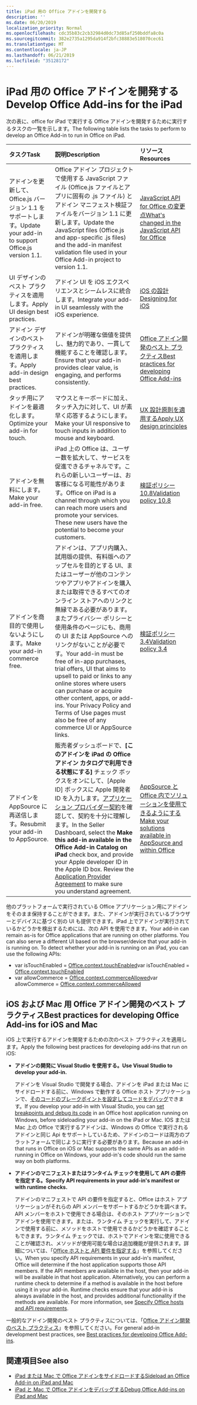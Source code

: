 ```yaml
---
title: iPad 用の Office アドインを開発する
description: ''
ms.date: 06/20/2019
localization_priority: Normal
ms.openlocfilehash: cdc35b83c2cb32984d0dc73d85af250bddfa8c0a
ms.sourcegitcommit: 382e2735a1295da914f2bfc38883e518070cec61
ms.translationtype: MT
ms.contentlocale: ja-JP
ms.lasthandoff: 06/21/2019
ms.locfileid: "35128172"
---
```

# <a name="develop-office-add-ins-for-the-ipad"></a><span data-ttu-id="80f3a-102">iPad 用の Office アドインを開発する</span><span class="sxs-lookup"><span data-stu-id="80f3a-102">Develop Office Add-ins for the iPad</span></span>


<span data-ttu-id="80f3a-103">次の表に、office for iPad で実行する Office アドインを開発するために実行するタスクの一覧を示します。</span><span class="sxs-lookup"><span data-stu-id="80f3a-103">The following table lists the tasks to perform to develop an Office Add-in to run in Office on iPad.</span></span>


|<span data-ttu-id="80f3a-104">**タスク**</span><span class="sxs-lookup"><span data-stu-id="80f3a-104">**Task**</span></span>|<span data-ttu-id="80f3a-105">**説明**</span><span class="sxs-lookup"><span data-stu-id="80f3a-105">**Description**</span></span>|<span data-ttu-id="80f3a-106">**リソース**</span><span class="sxs-lookup"><span data-stu-id="80f3a-106">**Resources**</span></span>|
|:-----|:-----|:-----|
|<span data-ttu-id="80f3a-107">アドインを更新して、Office.js バージョン 1.1 をサポートします。</span><span class="sxs-lookup"><span data-stu-id="80f3a-107">Update your add-in to support Office.js version 1.1.</span></span>|<span data-ttu-id="80f3a-108">Office アドイン プロジェクトで使用する JavaScript ファイル (Office.js ファイルとアプリに固有の .js ファイル) とアドイン マニフェスト検証ファイルをバージョン 1.1 に更新します。</span><span class="sxs-lookup"><span data-stu-id="80f3a-108">Update the JavaScript files (Office.js and app-specific .js files) and the add-in manifest validation file used in your Office Add-in project to version 1.1.</span></span>|[<span data-ttu-id="80f3a-109">JavaScript API for Office の変更点</span><span class="sxs-lookup"><span data-stu-id="80f3a-109">What's changed in the JavaScript API for Office</span></span>](/office/dev/add-ins/reference/what's-changed-in-the-javascript-api-for-office)|
|<span data-ttu-id="80f3a-110">UI デザインのベスト プラクティスを適用します。</span><span class="sxs-lookup"><span data-stu-id="80f3a-110">Apply UI design best practices.</span></span>|<span data-ttu-id="80f3a-111">アドイン UI を iOS エクスペリエンスとシームレスに統合します。</span><span class="sxs-lookup"><span data-stu-id="80f3a-111">Integrate your add-in UI seamlessly with the iOS experience.</span></span>|[<span data-ttu-id="80f3a-112">iOS の設計</span><span class="sxs-lookup"><span data-stu-id="80f3a-112">Designing for iOS</span></span>](https://developer.apple.com/library/ios/documentation/UserExperience/Conceptual/MobileHIG/)|
|<span data-ttu-id="80f3a-113">アドイン デザインのベスト プラクティスを適用します。</span><span class="sxs-lookup"><span data-stu-id="80f3a-113">Apply add-in design best practices.</span></span>|<span data-ttu-id="80f3a-114">アドインが明確な価値を提供し、魅力的であり、一貫して機能することを確認します。</span><span class="sxs-lookup"><span data-stu-id="80f3a-114">Ensure that your add-in provides clear value, is engaging, and performs consistently.</span></span>|[<span data-ttu-id="80f3a-115">Office アドイン開発のベスト プラクティス</span><span class="sxs-lookup"><span data-stu-id="80f3a-115">Best practices for developing Office Add-ins</span></span>](../concepts/add-in-development-best-practices.md)|
|<span data-ttu-id="80f3a-116">タッチ用にアドインを最適化します。</span><span class="sxs-lookup"><span data-stu-id="80f3a-116">Optimize your add-in for touch.</span></span>|<span data-ttu-id="80f3a-117">マウスとキーボードに加え、タッチ入力に対して、UI が素早く応答するようにします。</span><span class="sxs-lookup"><span data-stu-id="80f3a-117">Make your UI responsive to touch inputs in addition to mouse and keyboard.</span></span>|[<span data-ttu-id="80f3a-118">UX 設計原則を適用する</span><span class="sxs-lookup"><span data-stu-id="80f3a-118">Apply UX design principles</span></span>](../concepts/add-in-development-best-practices.md#apply-ux-design-principles)|
|<span data-ttu-id="80f3a-119">アドインを無料にします。</span><span class="sxs-lookup"><span data-stu-id="80f3a-119">Make your add-in free.</span></span>|<span data-ttu-id="80f3a-p101">iPad 上の Office は、ユーザー数を拡大して、サービスを促進できるチャネルです。これらの新しいユーザーは、お客様になる可能性があります。</span><span class="sxs-lookup"><span data-stu-id="80f3a-p101">Office on iPad is a channel through which you can reach more users and promote your services. These new users have the potential to become your customers.</span></span>|[<span data-ttu-id="80f3a-122">検証ポリシー 10.8</span><span class="sxs-lookup"><span data-stu-id="80f3a-122">Validation policy 10.8</span></span>](/office/dev/store/validation-policies#10-apps-and-add-ins-utilize-supported-capabilities)|
|<span data-ttu-id="80f3a-123">アドインを商目的で使用しないようにします。</span><span class="sxs-lookup"><span data-stu-id="80f3a-123">Make your add-in commerce free.</span></span>|<span data-ttu-id="80f3a-124">アドインは、アプリ内購入、試用版の提供、有料版へのアップセルを目的とする UI、またはユーザーが他のコンテンツやアプリやアドインを購入または取得できるすべてのオンライン ストアへのリンクと無縁である必要があります。またプライバシー ポリシーと使用条件のページにも、商用の UI または AppSource へのリンクがないことが必要です。</span><span class="sxs-lookup"><span data-stu-id="80f3a-124">Your add-in must be free of in-app purchases, trial offers, UI that aims to upsell to paid or links to any online stores where users can purchase or acquire other content, apps, or add-ins. Your Privacy Policy and Terms of Use pages must also be free of any commerce UI or AppSource links.</span></span>|[<span data-ttu-id="80f3a-125">検証ポリシー 3.4</span><span class="sxs-lookup"><span data-stu-id="80f3a-125">Validation policy 3.4</span></span>](/office/dev/store/validation-policies#3-apps-and-add-ins-can-sell-additional-features-or-content-through-purchases-within-the-app-or-add-in)|
|<span data-ttu-id="80f3a-126">アドインを AppSource に再送信します。</span><span class="sxs-lookup"><span data-stu-id="80f3a-126">Resubmit your add-in to AppSource.</span></span>|<span data-ttu-id="80f3a-p102">販売者ダッシュボードで、**[このアドインを iPad の Office アドイン カタログで利用できる状態にする]** チェック ボックスをオンにして、[Apple ID] ボックスに Apple 開発者 ID を入力します。[アプリケーション プロバイダー契約](https://sellerdashboard.microsoft.com/Assets/Content/Agreements/en-US/Office_Store_Seller_Agreement_20120927.htm)を確認して、契約を十分に理解します。</span><span class="sxs-lookup"><span data-stu-id="80f3a-p102">In the Seller Dashboard, select the **Make this add-in available in the Office Add-in Catalog on iPad** check box, and provide your Apple developer ID in the Apple ID box. Review the [Application Provider Agreement](https://sellerdashboard.microsoft.com/Assets/Content/Agreements/en-US/Office_Store_Seller_Agreement_20120927.htm) to make sure you understand agreement.</span></span>|[<span data-ttu-id="80f3a-129">AppSource と Office 内でソリューションを使用できるようにする</span><span class="sxs-lookup"><span data-stu-id="80f3a-129">Make your solutions available in AppSource and within Office</span></span>](/office/dev/store/submit-to-the-office-store)|

<span data-ttu-id="80f3a-p103">他のプラットフォームで実行されている Office アプリケーション用にアドインをそのまま保持することができます。また、アドインが実行されているブラウザーとデバイスに基づく別の UI も提供できます。iPad 上でアドインが実行されているかどうかを検出するためには、次の API を使用できます。</span><span class="sxs-lookup"><span data-stu-id="80f3a-p103">Your add-in can remain as-is for Office applications that are running on other platforms. You can also serve a different UI based on the browser/device that your add-in is running on. To detect whether your add-in is running on an iPad, you can use the following APIs:</span></span>
- <span data-ttu-id="80f3a-133">var isTouchEnabled = [Office.context.touchEnabled](/javascript/api/office/office.context#touchenabled)</span><span class="sxs-lookup"><span data-stu-id="80f3a-133">var isTouchEnabled = [Office.context.touchEnabled](/javascript/api/office/office.context#touchenabled)</span></span>
- <span data-ttu-id="80f3a-134">var allowCommerce = [Office.context.commerceAllowed](/javascript/api/office/office.context#commerceallowed)</span><span class="sxs-lookup"><span data-stu-id="80f3a-134">var allowCommerce = [Office.context.commerceAllowed](/javascript/api/office/office.context#commerceallowed)</span></span>


## <a name="best-practices-for-developing-office-add-ins-for-ios-and-mac"></a><span data-ttu-id="80f3a-135">iOS および Mac 用 Office アドイン開発のベスト プラクティス</span><span class="sxs-lookup"><span data-stu-id="80f3a-135">Best practices for developing Office Add-ins for iOS and Mac</span></span>

<span data-ttu-id="80f3a-136">iOS 上で実行するアドインを開発するための次のベスト プラクティスを適用します。</span><span class="sxs-lookup"><span data-stu-id="80f3a-136">Apply the following best practices for developing add-ins that run on iOS:</span></span>


-  <span data-ttu-id="80f3a-137">**アドインの開発に Visual Studio を使用する。**</span><span class="sxs-lookup"><span data-stu-id="80f3a-137">**Use Visual Studio to develop your add-in.**</span></span>

    <span data-ttu-id="80f3a-138">アドインを Visual Studio で開発する場合、アドインを iPad または Mac にサイドロードする前に、Windows で動作する Office ホスト アプリケーションで、[そのコードのブレークポイントを設定してコードをデバッグ](../develop/create-and-debug-office-add-ins-in-visual-studio.md)できます。</span><span class="sxs-lookup"><span data-stu-id="80f3a-138">If you develop your add-in with Visual Studio, you can [set breakpoints and debug its code](../develop/create-and-debug-office-add-ins-in-visual-studio.md) in an Office host application running on Windows, before sideloading your add-in on the iPad or Mac.</span></span> <span data-ttu-id="80f3a-139">IOS または Mac 上の Office で実行するアドインは、Windows の Office で実行されるアドインと同じ Api をサポートしているため、アドインのコードは両方のプラットフォームで同じように実行する必要があります。</span><span class="sxs-lookup"><span data-stu-id="80f3a-139">Because an add-in that runs in Office on iOS or Mac supports the same APIs as an add-in running in Office on Windows, your add-in's code should run the same way on both platforms.</span></span>

-  <span data-ttu-id="80f3a-140">**アドインのマニフェストまたはランタイム チェックを使用して API の要件を指定する。**</span><span class="sxs-lookup"><span data-stu-id="80f3a-140">**Specify API requirements in your add-in's manifest or with runtime checks.**</span></span>

    <span data-ttu-id="80f3a-p105">アドインのマニフェストで API の要件を指定すると、Office はホスト アプリケーションがそれらの API メンバーをサポートするかどうかを調べます。API メンバーをホストで使用できる場合は、そのホスト アプリケーションでアドインを使用できます。または、ランタイム チェックを実行して、アドインで使用する前に、メソッドをホストで使用できるかどうかを確認することもできます。ランタイム チェックでは、ホストでアドインを常に使用できることが確認され、メソッドが使用可能な場合は追加機能が提供されます。詳細については、「[Office ホストと API 要件を指定する](specify-office-hosts-and-api-requirements.md)」を参照してください。</span><span class="sxs-lookup"><span data-stu-id="80f3a-p105">When you specify API requirements in your add-in's manifest, Office will determine if the host application supports those API members. If the API members are available in the host, then your add-in will be available in that host application. Alternatively, you can perform a runtime check to determine if a method is available in the host before using it in your add-in. Runtime checks ensure that your add-in is always available in the host, and provides additional functionality if the methods are available. For more information, see [Specify Office hosts and API requirements](specify-office-hosts-and-api-requirements.md).</span></span>

<span data-ttu-id="80f3a-146">一般的なアドイン開発のベスト プラクティスについては、「[Office アドイン開発のベスト プラクティス](../concepts/add-in-development-best-practices.md)」を参照してください。</span><span class="sxs-lookup"><span data-stu-id="80f3a-146">For general add-in development best practices, see [Best practices for developing Office Add-ins](../concepts/add-in-development-best-practices.md).</span></span>


## <a name="see-also"></a><span data-ttu-id="80f3a-147">関連項目</span><span class="sxs-lookup"><span data-stu-id="80f3a-147">See also</span></span>

- [<span data-ttu-id="80f3a-148">iPad または Mac で Office アドインをサイドロードする</span><span class="sxs-lookup"><span data-stu-id="80f3a-148">Sideload an Office Add-in on iPad and Mac</span></span>](../testing/sideload-an-office-add-in-on-ipad-and-mac.md)  
- [<span data-ttu-id="80f3a-149">iPad と Mac で Office アドインをデバッグする</span><span class="sxs-lookup"><span data-stu-id="80f3a-149">Debug Office Add-ins on iPad and Mac</span></span>](../testing/debug-office-add-ins-on-ipad-and-mac.md)
